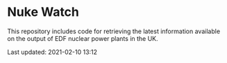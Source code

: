 # Nuke Watch

This repository includes code for retrieving the latest information available on the output of EDF nuclear power plants in the UK.

Last updated: 2021-02-10 13:12